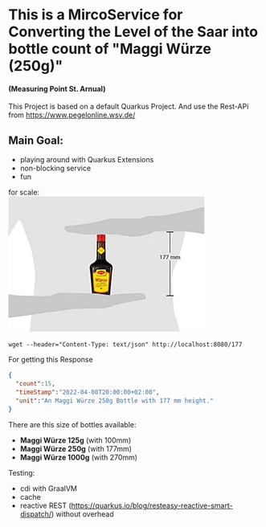 # This is a MircoService for Converting the Level of the Saar into bottle count of "Maggi Würze (250g)"

#### (Measuring Point St. Arnual)

This Project is based on a default Quarkus Project.
And use the Rest-APi from https://www.pegelonline.wsv.de/

## Main Goal:
- playing around with Quarkus Extensions
- non-blocking service
- fun

for scale:\
![for scale of a Maggi](https://github.com/jenspapenhagen/level2maggi/blob/master/images/maggifalschegroesse.jpg?raw=true)


```
wget --header="Content-Type: text/json" http://localhost:8080/177
```
For getting this Response
```json
{
  "count":15,
  "timeStamp":"2022-04-08T20:00:00+02:00",
  "unit":"An Maggi Würze 250g Bottle with 177 mm height."
}
```

There are this size of bottles available:
- **Maggi Würze 125g** (with 100mm)
- **Maggi Würze 250g** (with 177mm)
- **Maggi Würze 1000g** (with 270mm)

Testing:
- cdi with GraalVM
- cache
- reactive REST (https://quarkus.io/blog/resteasy-reactive-smart-dispatch/) without overhead
